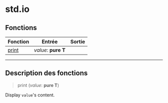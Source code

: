 # std.io

## Fonctions
|Fonction|Entrée|Sortie|
|-|-|-|
|[print](#func_0)|*value*: **pure T**||


***
## Description des fonctions

<a id="func_0"></a>
> print (*value*: **pure T**)

Display `value`'s content.

